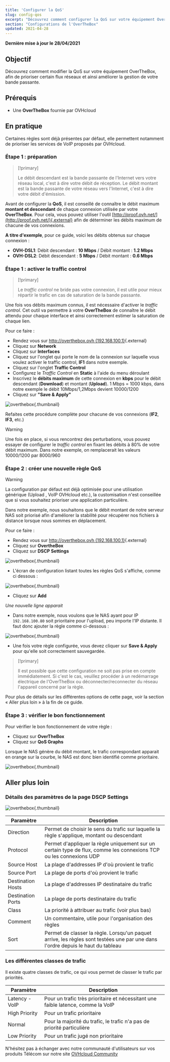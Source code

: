 ```yaml
---
title: 'Configurer la QoS'
slug: config-qos
excerpt: "Découvrez comment configurer la QoS sur votre équipement OverTheBox afin d'améliorer la gestion de votre bande passante"
section: "Configurations de l'OverTheBox"
updated: 2021-04-28
---
```


**Dernière mise à jour le 28/04/2021**

## Objectif

Découvrez comment modifier la QoS sur votre équipement OverTheBox, afin de prioriser certain flux réseaux et ainsi améliorer la gestion de votre bande passante.

## Prérequis

- Une **OverTheBox** fournie par OVHcloud

## En pratique

Certaines règles sont déjà présentes par défaut, elle permettent notamment de prioriser les services de VoIP proposés par OVHcloud.

### Étape 1 : préparation

> [!primary]
>
> Le débit descendant est la bande passante de l'Internet vers votre réseau local, c'est à dire votre débit de réception.
> Le débit montant est la bande passante de votre réseau vers l'Internet, c'est à dire votre débit d'émission.
>

Avant de configurer la  **QoS**, il est conseillé de connaître le débit maximum **montant et descendant** de chaque connexion utilisée par votre **OverTheBox**. Pour cela, vous pouvez utiliser l'outil [http://proof.ovh.net/](http://proof.ovh.net/){.external} afin de déterminer les débits maximum de chacune de vos connexions.

**A titre d'exemple**, pour ce guide, voici les débits obtenus sur chaque connexion :

- **OVH-DSL1**: Débit descendant : **10 Mbps** / Débit montant : **1.2 Mbps**
- **OVH-DSL2**: Débit descendant : **5 Mbps** / Débit montant : **0.6 Mbps**

### Étape 1 : activer le traffic control

> [!primary]
>
> Le *traffic control* ne bride pas votre connexion, il est utile pour mieux répartir le trafic en cas de saturation de la bande passante.
>

Une fois vos débits maximum connus, il est nécessaire d'activer le *traffic control*. Cet outil va permettre à votre **OverTheBox** de connaître le débit attendu pour chaque interface et ainsi correctement estimer la saturation de chaque lien.

Pour ce faire :

- Rendez vous sur [http://overthebox.ovh (192.168.100.1)](http://overthebox.ovh){.external}
- Cliquez sur **Network**
- Cliquez sur **Interfaces**
- Cliquez sur l'onglet qui porte le nom de la connexion sur laquelle vous voulez activer le traffic control, **IF1** dans notre exemple.
- Cliquez sur l'onglet **Traffic Control**
- Configurez le *Traffic Control* en **Static** à l'aide du menu déroulant
- Inscrivez le **débits maximum** de cette connexion en **kbps** pour le débit descendant (**Download**) et montant (**Upload**). 1 Mbps = 1000 kbps, dans notre exemple le débit 10Mbps/1,2Mbps devient 10000/1200
- Cliquez sur **"Save & Apply"**

![overthebox](images/qos-step1.png){.thumbnail}

Refaites cette procédure complète pour chacune de vos connexions (**IF2**, **IF3**, etc.)

> [!warning]
>
> Une fois en place, si vous rencontrez des perturbations, vous pouvez essayer de configurer le *traffic control* en fixant les débits à 80% de votre débit maximum.
> Dans notre exemple, on remplacerait les valeurs 10000/1200 par 8000/960
>

### Étape 2 : créer une nouvelle règle QoS

> [!warning]
>
> La configuration par défaut est déjà optimisée pour une utilisation
> générique (Upload , VoIP  OVHcloud  etc.), la customisation n'est
> conseillée que si vous souhaitez prioriser une application particulière.
>

Dans notre exemple, nous souhaitons que le débit montant de notre serveur NAS soit priorisé afin d'améliorer la stabilité pour récupérer nos fichiers à distance lorsque nous sommes en déplacement.

Pour ce faire :

- Rendez vous sur [http://overthebox.ovh (192.168.100.1)](http://overthebox.ovh){.external}
- Cliquez sur **OvertheBox**
- Cliquez sur **DSCP Settings**

![overthebox](images/qos-step2-1.png){.thumbnail}

- L'écran de configuration listant toutes les règles QoS s'affiche, comme ci dessous :

![overthebox](images/qos-step2-2.png){.thumbnail}

- Cliquez sur **Add**

_Une nouvelle ligne apparait_

- Dans notre exemple, nous voulons que le NAS ayant pour IP `192.168.100.80` soit prioritaire pour l'upload, peu importe l'IP distante. Il faut donc ajouter la règle comme ci-dessous :

![overthebox](images/qos-step2-3.png){.thumbnail}

- Une fois votre règle configurée, vous devez cliquer sur **Save & Apply** pour qu'elle soit correctement sauvegardée.

> [!primary]
>
> Il est possible que cette configuration ne soit pas prise en compte immédiatement.
> Si c'est le cas, veuillez procéder à un redémarrage électrique de l'OverTheBox ou déconnecter/reconnecter du réseau l'appareil concerné par la règle.
>

Pour plus de détails sur les différentes options de cette page, voir la section « Aller plus loin » à la fin de ce guide.

### Étape 3 : vérifier le bon fonctionnement

Pour vérifier le bon fonctionnement de votre règle :

- Cliquez sur **OverTheBox**
- Cliquez sur **QoS Graphs**

Lorsque le NAS génère du débit montant, le trafic correspondant apparait en orange sur la courbe, le NAS est donc bien identifié comme prioritaire.

![overthebox](images/qos-step3.png){.thumbnail}


## Aller plus loin

### Détails des paramètres de la page DSCP Settings

![overthebox](images/qos-step2-2.png){.thumbnail}

| Paramètre | Description |
| ------------- | ------------- |
| Direction  | Permet de choisir le sens du trafic sur laquelle la règle s'applique, montant ou descendant |
| Protocol  | Permet d'appliquer la règle uniquement sur un certain type de flux, comme les connexions TCP ou les connexions UDP |
| Source Host  | La plage d'addresses IP d'où provient le trafic  |
| Source Port  | La plage de ports d'où provient le trafic |
| Destination Hosts | La plage d'addresses IP destinataire du trafic |
| Destination Ports  | La plage de ports destinataire du trafic |
| Class | La priorité à attribuer au trafic (voir plus bas) |
| Comment | Un commentaire, utile pour l'organisation des règles |
| Sort | Permet de classer la règle. Lorsqu'un paquet arrive, les règles sont testées une par une dans l'ordre depuis le haut du tableau |

### Les différentes classes de trafic

Il existe quatre classes de trafic, ce qui vous permet de classer le trafic par priorités.

| Paramètre | Description |
| ------------- | ------------- |
| Latency - VoIP  | Pour un trafic très prioritaire et nécessitant une faible latence, comme la VoIP |
| High Priority  | Pour un trafic prioritaire |
| Normal | Pour la majorité du trafic, le trafic n'a pas de priorité particulière |
| Low Priority | Pour un trafic jugé non prioritaire |

N'hésitez pas à échanger avec notre communauté d'utilisateurs sur vos produits Télécom sur notre site [OVHcloud Community](https://community.ovh.com/c/telecom)
